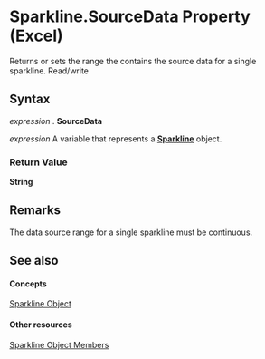 
# Sparkline.SourceData Property (Excel)

Returns or sets the range the contains the source data for a single sparkline. Read/write


## Syntax

 _expression_ . **SourceData**

 _expression_ A variable that represents a **[Sparkline](46951c4f-0eaa-9ce6-9703-eb3c632ea9b1.md)** object.


### Return Value

 **String**


## Remarks

The data source range for a single sparkline must be continuous.


## See also


#### Concepts


[Sparkline Object](46951c4f-0eaa-9ce6-9703-eb3c632ea9b1.md)
#### Other resources


[Sparkline Object Members](b5a704ce-27ff-e928-e2e3-dbe50788374d.md)
